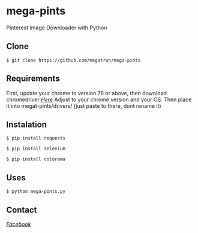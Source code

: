 # mega-pints
Pinterest Image Downloader with Python
## Clone
```
$ git clone https://github.com/megatruh/mega-pints
```
## Requirements
First, update your chrome to version 78 or above, then download chromedriver *[Here](http://chromedriver.chromium.org/)* Adjust to your chrome version and your OS. Then place it into megat-pints/drivers/ (just paste to there, dont rename it)

## Instalation
```
$ pip install requests
```
```
$ pip install selenium
```
```
$ pip install colorama
```
## Uses
```
$ python mega-pints.py
```

## Contact
*[Facebook](https://web.facebook.com/megatruh.al)*
